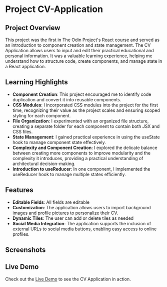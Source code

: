 # Project CV-Application

## Project Overview
This project was the first in The Odin Project's React course and served as an introduction to component creation and state management. The CV Application allows users to input and edit their practical educational and personal information. It was a valuable learning experience, helping me understand how to structure code, create components, and manage state in a React application.

## Learning Highlights
- **Component Creation**: This project encouraged me to identify code duplication and convert it into reusable components.
- **CSS Modules**: I incorporated CSS modules into the project for the first time, recognizing their value as the project scales and ensuring scoped styling for each component.
- **File Organization**: I experimented with an organized file structure, creating a separate folder for each component to contain both JSX and CSS files.
- **State Management**: I gained practical experience in using the useState hook to manage component state effectively.
- **Complexity and Component Creation**:  I explored the delicate balance between creating more components to improve modularity and the complexity it introduces, providing a practical understanding of architectural decision-making.
- **Introduction to useReducer**: In one component, I implemented the useReducer hook to manage multiple states efficiently.

## Features
- **Editable Fields**: All fields are editable
- **Customization**: The application allows users to import background images and profile pictures to personalize their CV.
- **Dynamic Tiles**: The user can add or delete tiles as needed
- **Social Media Integration**: The application supports the inclusion of external URLs to social media buttons, enabling easy access to online profiles.

## Screenshots


## Live Demo
Check out the [Live Demo](https://bejewelled-ganache-eead98.netlify.app) to see the CV Application in action.
